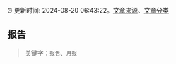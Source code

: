 :alarm_clock: 更新时间: 2024-08-20 06:43:22。[文章来源](/README.md)、[文章分类](/TAGS.md)

## 报告


> 关键字：`报告`、`月报`



